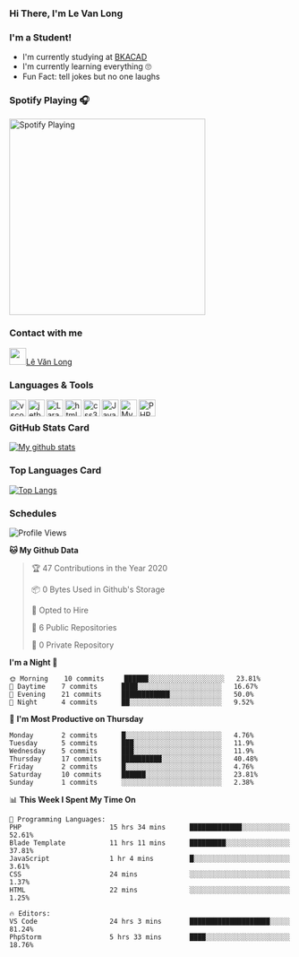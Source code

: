 ### Hi There, I'm Le Van Long 

### I'm a Student!
- I'm currently studying at [BKACAD](https://bkacad.edu.vn/)
- I'm currently learning everything 🙄
- Fun Fact: tell jokes but no one laughs

### Spotify Playing 🎧
[<img src="https://spotify-readme.hiiamlongdz.vercel.app/api/spotify-playing" alt="Spotify Playing" width="350" />](https://open.spotify.com/playlist/37i9dQZF1DX1e2VSJFudND)


### Contact with me

[<img src="https://img.icons8.com/dusk/64/000000/facebook-new--v2.png" width="30px"/>Lê Văn Long](https://www.facebook.com/HiiamLongdzz)

### Languages & Tools
<img align="left" alt="vscode" src="https://img.icons8.com/dusk/64/000000/visual-studio-code-2019.png" width="30px"/>
<img align="left" alt="jetbrain" src="https://camo.githubusercontent.com/8268dcfb76697dd53286590ec9b4385d7a0b89ce/68747470733a2f2f63646e2e6a7364656c6976722e6e65742f6e706d2f73696d706c652d69636f6e734076332f69636f6e732f6a6574627261696e732e737667" width="30px"/>
<img align="left" alt="Laravel" src="https://img.icons8.com/ios/50/000000/laravel.png" width="30px"/>
<img align="left" alt="html5" src="https://img.icons8.com/dusk/64/000000/html-5.png" width="30px"/>
<img align="left" alt="css3" src="https://img.icons8.com/dusk/64/000000/css3.png" width="30px"/>
<img align="left" alt="JavaScript" src="https://img.icons8.com/dusk/64/000000/javascript.png" width="30px"/>
<img align="left" alt="MySQL" src="https://img.icons8.com/ios-filled/50/000000/mysql-logo.png" width="30px"/>
<img align="left" alt="PHP" src="https://img.icons8.com/dusk/64/000000/php-logo.png" width="30px"/>

<br />

### GitHub Stats Card
[![My github stats](https://github-readme-stats.vercel.app/api?username=HiiamLongdz&show_icons=true)](https://github-readme-stats.vercel.app/api?username=HiiamLongdz&show_icons=true)

### Top Languages Card
[![Top Langs](https://github-readme-stats.vercel.app/api/top-langs/?username=HiiamLongdz&layout=compact)](https://github-readme-stats.vercel.app/api/top-langs/?username=HiiamLongdz&layout=compact)

### Schedules
<!--START_SECTION:waka-->
![Profile Views](http://img.shields.io/badge/Profile%20Views-168-blue)

**🐱 My Github Data** 

> 🏆 47 Contributions in the Year 2020
 > 
> 📦 0 Bytes Used in Github's Storage 
 > 
> 💼 Opted to Hire
 > 
> 📜 6 Public Repositories
 > 
> 🔑 0 Private Repository 
 > 
**I'm a Night 🦉** 

```text
🌞 Morning    10 commits     ██████░░░░░░░░░░░░░░░░░░░   23.81% 
🌆 Daytime    7 commits      ████░░░░░░░░░░░░░░░░░░░░░   16.67% 
🌃 Evening    21 commits     ████████████░░░░░░░░░░░░░   50.0% 
🌙 Night      4 commits      ██░░░░░░░░░░░░░░░░░░░░░░░   9.52%

```
📅 **I'm Most Productive on Thursday** 

```text
Monday       2 commits      █░░░░░░░░░░░░░░░░░░░░░░░░   4.76% 
Tuesday      5 commits      ███░░░░░░░░░░░░░░░░░░░░░░   11.9% 
Wednesday    5 commits      ███░░░░░░░░░░░░░░░░░░░░░░   11.9% 
Thursday     17 commits     ██████████░░░░░░░░░░░░░░░   40.48% 
Friday       2 commits      █░░░░░░░░░░░░░░░░░░░░░░░░   4.76% 
Saturday     10 commits     ██████░░░░░░░░░░░░░░░░░░░   23.81% 
Sunday       1 commits      ░░░░░░░░░░░░░░░░░░░░░░░░░   2.38%

```


📊 **This Week I Spent My Time On** 

```text
💬 Programming Languages: 
PHP                      15 hrs 34 mins      █████████████░░░░░░░░░░░░   52.61% 
Blade Template           11 hrs 11 mins      █████████░░░░░░░░░░░░░░░░   37.81% 
JavaScript               1 hr 4 mins         █░░░░░░░░░░░░░░░░░░░░░░░░   3.61% 
CSS                      24 mins             ░░░░░░░░░░░░░░░░░░░░░░░░░   1.37% 
HTML                     22 mins             ░░░░░░░░░░░░░░░░░░░░░░░░░   1.25%

🔥 Editors: 
VS Code                  24 hrs 3 mins       ████████████████████░░░░░   81.24% 
PhpStorm                 5 hrs 33 mins       ████░░░░░░░░░░░░░░░░░░░░░   18.76%

```


<!--END_SECTION:waka-->
